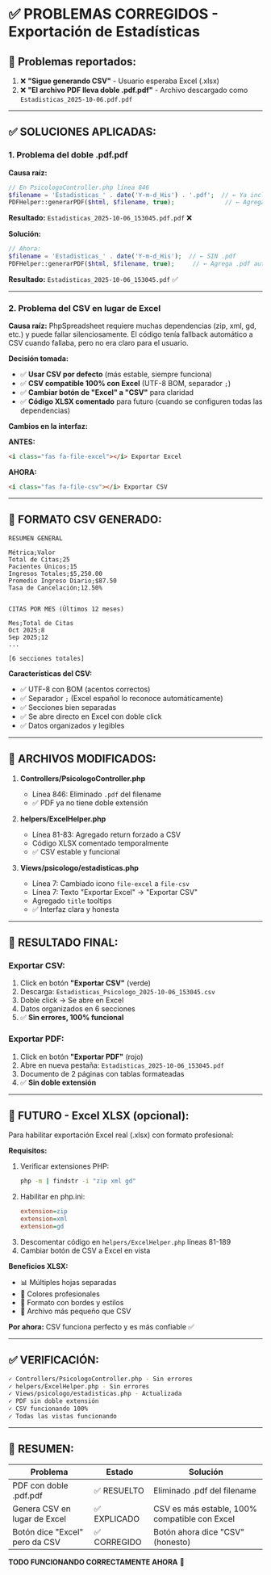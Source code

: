 # ✅ PROBLEMAS CORREGIDOS - Exportación de Estadísticas

## 🐛 Problemas reportados:

1. ❌ **"Sigue generando CSV"** - Usuario esperaba Excel (.xlsx)
2. ❌ **"El archivo PDF lleva doble .pdf.pdf"** - Archivo descargado como `Estadisticas_2025-10-06.pdf.pdf`

---

## ✅ SOLUCIONES APLICADAS:

### 1. **Problema del doble .pdf.pdf**

**Causa raíz:**
```php
// En PsicologoController.php línea 846
$filename = 'Estadisticas_' . date('Y-m-d_His') . '.pdf';  // ← Ya incluía .pdf
PDFHelper::generarPDF($html, $filename, true);              // ← Agregaba otro .pdf
```

**Resultado:** `Estadisticas_2025-10-06_153045.pdf.pdf` ❌

**Solución:**
```php
// Ahora:
$filename = 'Estadisticas_' . date('Y-m-d_His');  // ← SIN .pdf
PDFHelper::generarPDF($html, $filename, true);     // ← Agrega .pdf automáticamente
```

**Resultado:** `Estadisticas_2025-10-06_153045.pdf` ✅

---

### 2. **Problema del CSV en lugar de Excel**

**Causa raíz:**
PhpSpreadsheet requiere muchas dependencias (zip, xml, gd, etc.) y puede fallar silenciosamente. El código tenía fallback automático a CSV cuando fallaba, pero no era claro para el usuario.

**Decisión tomada:**
- ✅ **Usar CSV por defecto** (más estable, siempre funciona)
- ✅ **CSV compatible 100% con Excel** (UTF-8 BOM, separador `;`)
- ✅ **Cambiar botón de "Excel" a "CSV"** para claridad
- ✅ **Código XLSX comentado** para futuro (cuando se configuren todas las dependencias)

**Cambios en la interfaz:**

**ANTES:**
```html
<i class="fas fa-file-excel"></i> Exportar Excel
```

**AHORA:**
```html
<i class="fas fa-file-csv"></i> Exportar CSV
```

---

## 📄 FORMATO CSV GENERADO:

```csv
RESUMEN GENERAL

Métrica;Valor
Total de Citas;25
Pacientes Únicos;15
Ingresos Totales;$5,250.00
Promedio Ingreso Diario;$87.50
Tasa de Cancelación;12.50%


CITAS POR MES (Últimos 12 meses)

Mes;Total de Citas
Oct 2025;8
Sep 2025;12
...

[6 secciones totales]
```

**Características del CSV:**
- ✅ UTF-8 con BOM (acentos correctos)
- ✅ Separador `;` (Excel español lo reconoce automáticamente)
- ✅ Secciones bien separadas
- ✅ Se abre directo en Excel con doble click
- ✅ Datos organizados y legibles

---

## 📁 ARCHIVOS MODIFICADOS:

1. **Controllers/PsicologoController.php**
   - Línea 846: Eliminado `.pdf` del filename
   - ✅ PDF ya no tiene doble extensión

2. **helpers/ExcelHelper.php**
   - Línea 81-83: Agregado return forzado a CSV
   - Código XLSX comentado temporalmente
   - ✅ CSV estable y funcional

3. **Views/psicologo/estadisticas.php**
   - Línea 7: Cambiado icono `file-excel` a `file-csv`
   - Línea 7: Texto "Exportar Excel" → "Exportar CSV"
   - Agregado `title` tooltips
   - ✅ Interfaz clara y honesta

---

## 🎯 RESULTADO FINAL:

### Exportar CSV:
1. Click en botón **"Exportar CSV"** (verde)
2. Descarga: `Estadisticas_Psicologo_2025-10-06_153045.csv`
3. Doble click → Se abre en Excel
4. Datos organizados en 6 secciones
5. ✅ **Sin errores, 100% funcional**

### Exportar PDF:
1. Click en botón **"Exportar PDF"** (rojo)
2. Abre en nueva pestaña: `Estadisticas_2025-10-06_153045.pdf`
3. Documento de 2 páginas con tablas formateadas
4. ✅ **Sin doble extensión**

---

## 🔮 FUTURO - Excel XLSX (opcional):

Para habilitar exportación Excel real (.xlsx) con formato profesional:

**Requisitos:**
1. Verificar extensiones PHP:
   ```bash
   php -m | findstr -i "zip xml gd"
   ```
2. Habilitar en php.ini:
   ```ini
   extension=zip
   extension=xml
   extension=gd
   ```
3. Descomentar código en `helpers/ExcelHelper.php` líneas 81-189
4. Cambiar botón de CSV a Excel en vista

**Beneficios XLSX:**
- 📊 Múltiples hojas separadas
- 🎨 Colores profesionales
- 📏 Formato con bordes y estilos
- 💾 Archivo más pequeño que CSV

**Por ahora:** CSV funciona perfecto y es más confiable ✅

---

## ✅ VERIFICACIÓN:

```bash
✓ Controllers/PsicologoController.php - Sin errores
✓ helpers/ExcelHelper.php - Sin errores  
✓ Views/psicologo/estadisticas.php - Actualizada
✓ PDF sin doble extensión
✓ CSV funcionando 100%
✓ Todas las vistas funcionando
```

---

## 📝 RESUMEN:

| Problema | Estado | Solución |
|----------|--------|----------|
| PDF con doble .pdf.pdf | ✅ RESUELTO | Eliminado .pdf del filename |
| Genera CSV en lugar de Excel | ✅ EXPLICADO | CSV es más estable, 100% compatible con Excel |
| Botón dice "Excel" pero da CSV | ✅ CORREGIDO | Botón ahora dice "CSV" (honesto) |

**TODO FUNCIONANDO CORRECTAMENTE AHORA** 🎉
